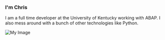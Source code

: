 ### I'm Chris


I am a full time developer at the University of Kentucky working with ABAP. I also mess around with a bunch of other technologies like Python.

![My Image](https://octodex.github.com/images/yaktocat.png)

<!--
**Chriswalt64/Chriswalt64** is a ✨ _special_ ✨ repository because its `README.md` (this file) appears on your GitHub profile.

Here are some ideas to get you started:

- 🔭 I’m currently working on ...
- 🌱 I’m currently learning ...
- 👯 I’m looking to collaborate on ...
- 🤔 I’m looking for help with ...
- 💬 Ask me about ...
- 📫 How to reach me: ...
- 😄 Pronouns: ...
- ⚡ Fun fact: ...
-->

